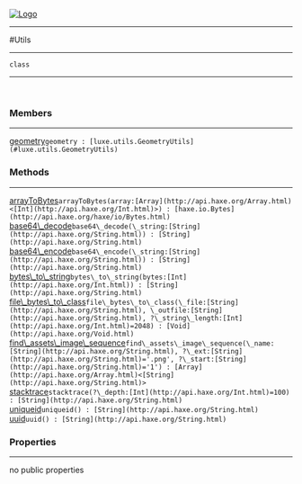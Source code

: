 
[![Logo](../../../images/logo.png)](../../../api/index.html)

---



#Utils



---

`class`
<span class="meta">

</span>


---

&nbsp;
&nbsp;

<h3>Members</h3> <hr/><span class="member apipage">
            <a name="geometry"><a class="lift" href="#geometry">geometry</a></a><code class="signature apipage">geometry : [luxe.utils.GeometryUtils](#luxe.utils.GeometryUtils)</code><br/></span>
        <span class="small_desc_flat"></span>

<h3>Methods</h3> <hr/><span class="method apipage">
            <a name="arrayToBytes"><a class="lift" href="#arrayToBytes">arrayToBytes</a></a><code class="signature apipage">arrayToBytes(array:<span>[Array](http://api.haxe.org/Array.html)&lt;[Int](http://api.haxe.org/Int.html)&gt;</span>) : [haxe.io.Bytes](http://api.haxe.org/haxe/io/Bytes.html)</code><br/><span class="small_desc_flat"></span>
        </span>
    <span class="method apipage">
            <a name="base64_decode"><a class="lift" href="#base64_decode">base64\_decode</a></a><code class="signature apipage">base64\_decode(\_string:<span>[String](http://api.haxe.org/String.html)</span>) : [String](http://api.haxe.org/String.html)</code><br/><span class="small_desc_flat"></span>
        </span>
    <span class="method apipage">
            <a name="base64_encode"><a class="lift" href="#base64_encode">base64\_encode</a></a><code class="signature apipage">base64\_encode(\_string:<span>[String](http://api.haxe.org/String.html)</span>) : [String](http://api.haxe.org/String.html)</code><br/><span class="small_desc_flat"></span>
        </span>
    <span class="method apipage">
            <a name="bytes_to_string"><a class="lift" href="#bytes_to_string">bytes\_to\_string</a></a><code class="signature apipage">bytes\_to\_string(bytes:<span>[Int](http://api.haxe.org/Int.html)</span>) : [String](http://api.haxe.org/String.html)</code><br/><span class="small_desc_flat"></span>
        </span>
    <span class="method apipage">
            <a name="file_bytes_to_class"><a class="lift" href="#file_bytes_to_class">file\_bytes\_to\_class</a></a><code class="signature apipage">file\_bytes\_to\_class(\_file:<span>[String](http://api.haxe.org/String.html)</span>, \_outfile:<span>[String](http://api.haxe.org/String.html)</span>, ?\_string\_length:<span>[Int](http://api.haxe.org/Int.html)=2048</span>) : [Void](http://api.haxe.org/Void.html)</code><br/><span class="small_desc_flat"></span>
        </span>
    <span class="method apipage">
            <a name="find_assets_image_sequence"><a class="lift" href="#find_assets_image_sequence">find\_assets\_image\_sequence</a></a><code class="signature apipage">find\_assets\_image\_sequence(\_name:<span>[String](http://api.haxe.org/String.html)</span>, ?\_ext:<span>[String](http://api.haxe.org/String.html)=&#x27;.png&#x27;</span>, ?\_start:<span>[String](http://api.haxe.org/String.html)=&#x27;1&#x27;</span>) : [Array](http://api.haxe.org/Array.html)&lt;[String](http://api.haxe.org/String.html)&gt;</code><br/><span class="small_desc_flat"></span>
        </span>
    <span class="method apipage">
            <a name="stacktrace"><a class="lift" href="#stacktrace">stacktrace</a></a><code class="signature apipage">stacktrace(?\_depth:<span>[Int](http://api.haxe.org/Int.html)=100</span>) : [String](http://api.haxe.org/String.html)</code><br/><span class="small_desc_flat"></span>
        </span>
    <span class="method apipage">
            <a name="uniqueid"><a class="lift" href="#uniqueid">uniqueid</a></a><code class="signature apipage">uniqueid() : [String](http://api.haxe.org/String.html)</code><br/><span class="small_desc_flat"></span>
        </span>
    <span class="method apipage">
            <a name="uuid"><a class="lift" href="#uuid">uuid</a></a><code class="signature apipage">uuid() : [String](http://api.haxe.org/String.html)</code><br/><span class="small_desc_flat"></span>
        </span>
    

<h3>Properties</h3> <hr/>no public properties

&nbsp;
&nbsp;
&nbsp;